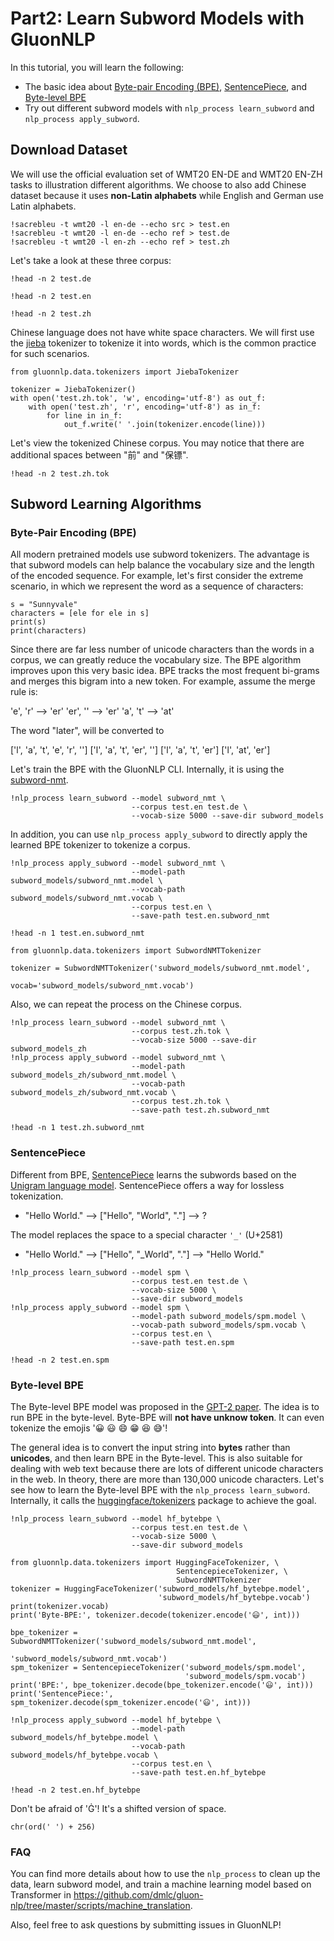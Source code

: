# Part2: Learn Subword Models with GluonNLP

In this tutorial, you will learn the following:

- The basic idea about [Byte-pair Encoding (BPE)](https://arxiv.org/pdf/1508.07909.pdf), [SentencePiece](https://www.aclweb.org/anthology/D18-2012.pdf), and [Byte-level BPE](https://github.com/openai/gpt-2)
- Try out different subword models with `nlp_process learn_subword` and `nlp_process apply_subword`.

## Download Dataset

We will use the official evaluation set of WMT20 EN-DE and WMT20 EN-ZH tasks to illustration different algorithms. We choose to also add Chinese dataset because it uses **non-Latin alphabets** while English and German use Latin alphabets.


```{.shell .input}
!sacrebleu -t wmt20 -l en-de --echo src > test.en
!sacrebleu -t wmt20 -l en-de --echo ref > test.de
!sacrebleu -t wmt20 -l en-zh --echo ref > test.zh
```

Let's take a look at these three corpus:


```{.shell .input}
!head -n 2 test.de
```


```{.shell .input}
!head -n 2 test.en
```


```{.shell .input}
!head -n 2 test.zh
```

Chinese language does not have white space characters. We will first use the [jieba](https://github.com/fxsjy/jieba) tokenizer to tokenize it into words, which is the common practice for such scenarios.


```{.python .input}
from gluonnlp.data.tokenizers import JiebaTokenizer

tokenizer = JiebaTokenizer()
with open('test.zh.tok', 'w', encoding='utf-8') as out_f:
    with open('test.zh', 'r', encoding='utf-8') as in_f:
        for line in in_f:
            out_f.write(' '.join(tokenizer.encode(line)))
```

Let's view the tokenized Chinese corpus. You may notice that there are additional spaces between "前" and "保镖".


```{.shell .input}
!head -n 2 test.zh.tok
```

## Subword Learning Algorithms

### Byte-Pair Encoding (BPE)

All modern pretrained models use subword tokenizers. The advantage is that subword models can help balance the vocabulary size and the length of the encoded sequence. For example, let's first consider the extreme scenario, in which we represent the word as a sequence of characters:


```{.python .input}
s = "Sunnyvale"
characters = [ele for ele in s]
print(s)
print(characters)
```

Since there are far less number of unicode characters than the words in a corpus, we can greatly reduce the vocabulary size. The BPE algorithm improves upon this very basic idea. BPE tracks the most frequent bi-grams and merges this bigram into a new token. For example, assume the merge rule is:

'e', 'r' --> 'er'
'er', '</w>' --> 'er</w>'
'a', 't' --> 'at'

The word "later", will be converted to

['l', 'a', 't', 'e', 'r', '</w>']
['l', 'a', 't', 'er', '</w>']
['l', 'a', 't', 'er</w>']
['l', 'at', 'er</w>']


Let's train the BPE with the GluonNLP CLI. Internally, it is using the [subword-nmt](https://github.com/rsennrich/subword-nmt).


```{.shell .input}
!nlp_process learn_subword --model subword_nmt \
                           --corpus test.en test.de \
                           --vocab-size 5000 --save-dir subword_models
```

In addition, you can use `nlp_process apply_subword` to directly apply the learned BPE tokenizer to tokenize a corpus.


```{.shell .input}
!nlp_process apply_subword --model subword_nmt \
                           --model-path subword_models/subword_nmt.model \
                           --vocab-path subword_models/subword_nmt.vocab \
                           --corpus test.en \
                           --save-path test.en.subword_nmt
```


```{.shell .input}
!head -n 1 test.en.subword_nmt
```


```{.python .input}
from gluonnlp.data.tokenizers import SubwordNMTTokenizer

tokenizer = SubwordNMTTokenizer('subword_models/subword_nmt.model',
                                vocab='subword_models/subword_nmt.vocab')
```

Also, we can repeat the process on the Chinese corpus.


```{.shell .input}
!nlp_process learn_subword --model subword_nmt \
                           --corpus test.zh.tok \
                           --vocab-size 5000 --save-dir subword_models_zh
!nlp_process apply_subword --model subword_nmt \
                           --model-path subword_models_zh/subword_nmt.model \
                           --vocab-path subword_models_zh/subword_nmt.vocab \
                           --corpus test.zh.tok \
                           --save-path test.zh.subword_nmt

!head -n 1 test.zh.subword_nmt
```

### SentencePiece

Different from BPE, [SentencePiece](https://www.aclweb.org/anthology/D18-2012.pdf) learns the subwords based on the [Unigram language model](https://arxiv.org/pdf/1804.10959.pdf). SentencePiece offers a way for lossless tokenization. 

- "Hello World." --> ["Hello", "World", "."] --> ?

The model replaces the space to a special character `'_'` (U+2581)
- "Hello World." --> ["Hello", "\_World", "."] --> "Hello World."


```{.shell .input}
!nlp_process learn_subword --model spm \
                           --corpus test.en test.de \
                           --vocab-size 5000 \
                           --save-dir subword_models
!nlp_process apply_subword --model spm \
                           --model-path subword_models/spm.model \
                           --vocab-path subword_models/spm.vocab \
                           --corpus test.en \
                           --save-path test.en.spm
```


```{.shell .input}
!head -n 2 test.en.spm
```

### Byte-level BPE

The Byte-level BPE model was proposed in the [GPT-2 paper](https://d4mucfpksywv.cloudfront.net/better-language-models/language-models.pdf). The idea is to run BPE in the byte-level. Byte-BPE will **not have unknow token**. It can even tokenize the emojis '😀 😃 😄 😁 😆 😅'!

The general idea is to convert the input string into **bytes** rather than **unicodes**, and then learn BPE in the Byte-level. This is also suitable for dealing with web text because there are lots of different unicode characters in the web. In theory, there are more than 130,000 unicode characters. Let's see how to learn the Byte-level BPE with the `nlp_process learn_subword`. Internally, it calls the [huggingface/tokenizers](https://github.com/huggingface/tokenizers) package to achieve the goal.


```{.shell .input}
!nlp_process learn_subword --model hf_bytebpe \
                           --corpus test.en test.de \
                           --vocab-size 5000 \
                           --save-dir subword_models
```


```{.python .input}
from gluonnlp.data.tokenizers import HuggingFaceTokenizer, \
                                     SentencepieceTokenizer, \
                                     SubwordNMTTokenizer
tokenizer = HuggingFaceTokenizer('subword_models/hf_bytebpe.model',
                                 'subword_models/hf_bytebpe.vocab')
print(tokenizer.vocab)
print('Byte-BPE:', tokenizer.decode(tokenizer.encode('😃', int)))

bpe_tokenizer = SubwordNMTTokenizer('subword_models/subword_nmt.model',
                                    'subword_models/subword_nmt.vocab')
spm_tokenizer = SentencepieceTokenizer('subword_models/spm.model',
                                       'subword_models/spm.vocab')
print('BPE:', bpe_tokenizer.decode(bpe_tokenizer.encode('😃', int)))
print('SentencePiece:', spm_tokenizer.decode(spm_tokenizer.encode('😃', int)))
```


```{.shell .input}
!nlp_process apply_subword --model hf_bytebpe \
                           --model-path subword_models/hf_bytebpe.model \
                           --vocab-path subword_models/hf_bytebpe.vocab \
                           --corpus test.en \
                           --save-path test.en.hf_bytebpe
```


```{.shell .input}
!head -n 2 test.en.hf_bytebpe
```

Don't be afraid of 'Ġ'! It's a shifted version of space. 


```{.python .input}
chr(ord(' ') + 256)
```

### FAQ

You can find more details about how to use the `nlp_process` to clean up the data, learn subword model, and train a machine learning model based on Transformer in https://github.com/dmlc/gluon-nlp/tree/master/scripts/machine_translation.

Also, feel free to ask questions by submitting issues in GluonNLP!
